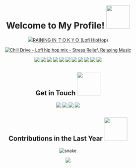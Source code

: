 <h1 align="center">
  Welcome to My Profile!
  <img
    src="https://github.com/brudnak/brudnak/blob/main/img/git.gif"
    width="75"
  />
</h1>

<p align="center">
  <a href="https://youtu.be/XKDGZ-VWLMg">
    <img
      src="https://github.com/brudnak/brudnak/blob/main/img/raining_in_tokyo.gif"
      alt="RAINING IN ＴＯＫＹＯ (Lofi HipHop)"
    />
  </a>
</p>

<p align="center">
  <a href="https://youtu.be/-oZ5Vsfy0n8">
    <img
      src="https://github.com/brudnak/brudnak/blob/main/img/chill_drive.gif"
      alt="Chill Drive - Lofi hip hop mix - Stress Relief, Relaxing Music"
    />
  </a>
</p>

<p align="center">
  <img
    src="https://img.shields.io/badge/-Golang-00ADD8?logo=go&logoColor=white&style=flat"
  />
  <img
    src="https://img.shields.io/badge/-Rust-000000?logo=rust&logoColor=white&style=flat"
  />
  <img
    src="https://img.shields.io/badge/-JavaScript-F7DF1E?logo=javascript&logoColor=white&style=flat"
  />
  <img
    src="https://img.shields.io/badge/-React-61DAFB?logo=react&logoColor=white&style=flat"
  />
    <img
    src="https://img.shields.io/badge/-Vue.js-4FC08D?logo=vue.js&logoColor=white&style=flat"
  />
  <img
    src="https://img.shields.io/badge/-Redux-764ABC?logo=redux&logoColor=white&style=flat"
  />
  <img
    src="https://img.shields.io/badge/-HTML5-E34F26?logo=html5&logoColor=white&style=flat"
  />
  <img
    src="https://img.shields.io/badge/-CSS3-1572B6?logo=css3&logoColor=white&style=flat"
  />
  <img
    src="https://img.shields.io/badge/-Docker-2496ED?logo=docker&logoColor=white&style=flat"
  />
  <img
    src="https://img.shields.io/badge/-Kubernetes-326CE5?logo=kubernetes&logoColor=white&style=flat"
  />
  <img
    src="https://img.shields.io/badge/-Rancher-0075A8?logo=rancher&logoColor=white&style=flat"
  />
</p>

<h2 align="center">
  Get in Touch 
  <img
    src="https://github.com/brudnak/brudnak/blob/main/img/phone.gif"
    width="75"
  />
</h2>

<p align="center">
  <a href="mailto:brudnak@protonmail.com">
    <img
      src="https://img.shields.io/badge/-ProtonMail-8B89CC?logo=protonmail&logoColor=white&style=flat"
    />
  </a>
  <a href="https://www.linkedin.com/in/andrew-brudnak/">
    <img
      src="https://img.shields.io/badge/-LinkedIn-0A66C2?logo=linkedin&logoColor=white&style=flat"
    />
  </a>
  <a href="mailto:brudnak@icloud.com">
    <img
      src="https://img.shields.io/badge/-iCloud-3693F3?logo=icloud&logoColor=white&style=flat"
    />
  </a>
  <a href="https://meet.google.com/jpm-qgft-dja">
    <img
      src="https://img.shields.io/badge/-Google%20Meet-00897B?logo=google-meet&logoColor=white&style=flat"
    />
  </a>
</p>

<h2 align="center">
  Contributions in the Last Year
  <img
    src="https://github.com/brudnak/brudnak/blob/main/img/snake.gif"
    width="75"
  />
</h2>
<p align="center">
  <img
    src="https://github.com/brudnak/brudnak/blob/output/github-contribution-grid-snake.svg"
    alt="snake"
  />
</p>

<p align="center">
  <img
    src="http://github-readme-streak-stats.herokuapp.com?user=brudnak&theme=github-dark"
  />
</p>

